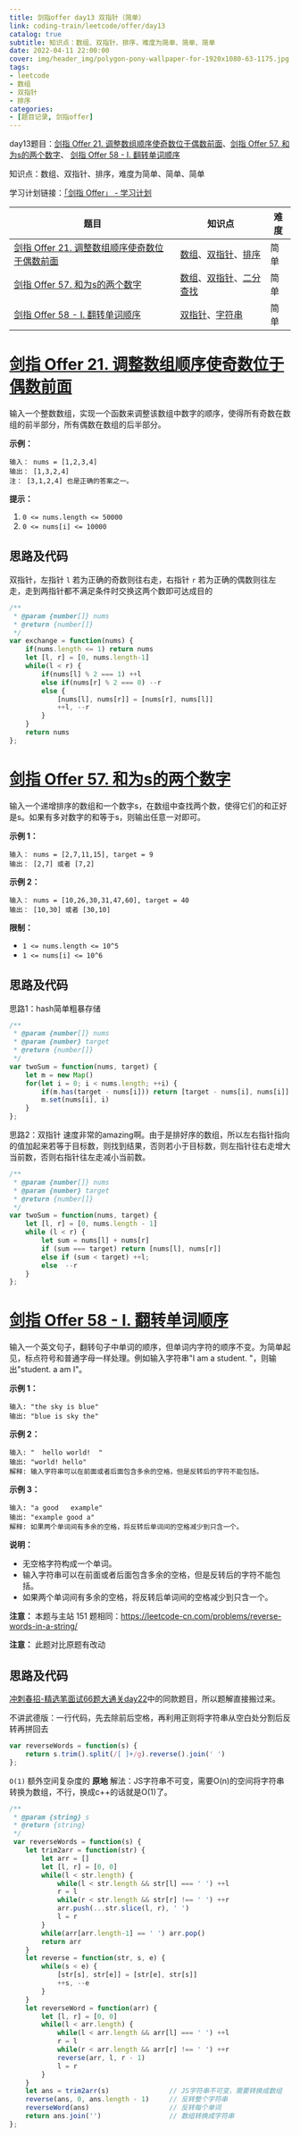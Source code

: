 ```yaml
---
title: 剑指offer day13 双指针（简单）
link: coding-train/leetcode/offer/day13
catalog: true
subtitle: 知识点：数组、双指针、排序，难度为简单、简单、简单
date: 2022-04-11 22:00:00
cover: img/header_img/polygon-pony-wallpaper-for-1920x1080-63-1175.jpg
tags:
- leetcode
- 数组
- 双指针
- 排序
categories:
- [题目记录, 剑指offer]
---
```


day13题目：[剑指 Offer 21. 调整数组顺序使奇数位于偶数前面](https://leetcode-cn.com/problems/diao-zheng-shu-zu-shun-xu-shi-qi-shu-wei-yu-ou-shu-qian-mian-lcof/)、[剑指 Offer 57. 和为s的两个数字](https://leetcode-cn.com/problems/he-wei-sde-liang-ge-shu-zi-lcof/)、 [剑指 Offer 58 - I. 翻转单词顺序](https://leetcode-cn.com/problems/fan-zhuan-dan-ci-shun-xu-lcof/)

知识点：数组、双指针、排序，难度为简单、简单、简单

学习计划链接：[「剑指 Offer」 - 学习计划](https://leetcode-cn.com/study-plan/lcof/?progress=7jn70jr)

| 题目 | 知识点 | 难度 |
| -- | -- | -- |
| [剑指 Offer 21. 调整数组顺序使奇数位于偶数前面](https://leetcode-cn.com/problems/diao-zheng-shu-zu-shun-xu-shi-qi-shu-wei-yu-ou-shu-qian-mian-lcof/) | [数组](https://leetcode-cn.com/tag/array)、[双指针](https://leetcode-cn.com/tag/two-pointers)、[排序](https://leetcode-cn.com/tag/sorting) | 简单 |
| [剑指 Offer 57. 和为s的两个数字](https://leetcode-cn.com/problems/he-wei-sde-liang-ge-shu-zi-lcof/) | [数组](https://leetcode-cn.com/tag/array)、[双指针](https://leetcode-cn.com/tag/two-pointers)、[二分查找](https://leetcode-cn.com/tag/binary-search) | 简单 |
| [剑指 Offer 58 - I. 翻转单词顺序](https://leetcode-cn.com/problems/fan-zhuan-dan-ci-shun-xu-lcof/) | [双指针](https://leetcode-cn.com/tag/two-pointers)、[字符串](https://leetcode-cn.com/tag/string) | 简单 |

# [剑指 Offer 21. 调整数组顺序使奇数位于偶数前面](https://leetcode-cn.com/problems/diao-zheng-shu-zu-shun-xu-shi-qi-shu-wei-yu-ou-shu-qian-mian-lcof/)

输入一个整数数组，实现一个函数来调整该数组中数字的顺序，使得所有奇数在数组的前半部分，所有偶数在数组的后半部分。

**示例：**

```
输入： nums = [1,2,3,4]
输出： [1,3,2,4] 
注： [3,1,2,4] 也是正确的答案之一。
```

**提示：**

1. `0 <= nums.length <= 50000`
1. `0 <= nums[i] <= 10000`

## 思路及代码

双指针，左指针 `l` 若为正确的奇数则往右走，右指针 `r` 若为正确的偶数则往左走，走到两指针都不满足条件时交换这两个数即可达成目的

```javascript
/**
 * @param {number[]} nums
 * @return {number[]}
 */
var exchange = function(nums) {
    if(nums.length <= 1) return nums
    let [l, r] = [0, nums.length-1]
    while(l < r) {
        if(nums[l] % 2 === 1) ++l
        else if(nums[r] % 2 === 0) --r
        else {
            [nums[l], nums[r]] = [nums[r], nums[l]]
            ++l, --r
        }
    }
    return nums
};
```

# [剑指 Offer 57. 和为s的两个数字](https://leetcode-cn.com/problems/he-wei-sde-liang-ge-shu-zi-lcof/)

输入一个递增排序的数组和一个数字s，在数组中查找两个数，使得它们的和正好是s。如果有多对数字的和等于s，则输出任意一对即可。

**示例 1：**

```
输入： nums = [2,7,11,15], target = 9
输出： [2,7] 或者 [7,2]
```

**示例 2：**

```
输入： nums = [10,26,30,31,47,60], target = 40
输出： [10,30] 或者 [30,10]
```

**限制：**

- `1 <= nums.length <= 10^5`
- `1 <= nums[i] <= 10^6`

## 思路及代码

思路1：hash简单粗暴存储

```javascript
/**
 * @param {number[]} nums
 * @param {number} target
 * @return {number[]}
 */
var twoSum = function(nums, target) {
    let m = new Map()
    for(let i = 0; i < nums.length; ++i) {
        if(m.has(target - nums[i])) return [target - nums[i], nums[i]]
        m.set(nums[i], i)
    }
};
```

思路2：双指针
速度非常的amazing啊。由于是排好序的数组，所以左右指针指向的值加起来若等于目标数，则找到结果，否则若小于目标数，则左指针往右走增大当前数，否则右指针往左走减小当前数。

```javascript
/**
 * @param {number[]} nums
 * @param {number} target
 * @return {number[]}
 */
var twoSum = function(nums, target) {
    let [l, r] = [0, nums.length - 1]
    while (l < r) {
        let sum = nums[l] + nums[r]
        if (sum === target) return [nums[l], nums[r]]
        else if (sum < target) ++l;
        else  --r 
    }
};
```

# [剑指 Offer 58 - I. 翻转单词顺序](https://leetcode-cn.com/problems/fan-zhuan-dan-ci-shun-xu-lcof/)

输入一个英文句子，翻转句子中单词的顺序，但单词内字符的顺序不变。为简单起见，标点符号和普通字母一样处理。例如输入字符串"I am a student. "，则输出"student. a am I"。

**示例 1：**

```
输入: "the sky is blue"
输出: "blue is sky the"
```

**示例 2：**

```
输入: "  hello world!  "
输出: "world! hello"
解释: 输入字符串可以在前面或者后面包含多余的空格，但是反转后的字符不能包括。
```

**示例 3：**

```
输入: "a good   example"
输出: "example good a"
解释: 如果两个单词间有多余的空格，将反转后单词间的空格减少到只含一个。
```

**说明：**

- 无空格字符构成一个单词。
- 输入字符串可以在前面或者后面包含多余的空格，但是反转后的字符不能包括。
- 如果两个单词间有多余的空格，将反转后单词间的空格减少到只含一个。

**注意：** 本题与主站 151 题相同：<https://leetcode-cn.com/problems/reverse-words-in-a-string/>

**注意：** 此题对比原题有改动

## 思路及代码

[冲刺春招-精选笔面试66题大通关day22](https://ysx.cosine.ren/cn/coding-train/leetcode/bytedance/bytedance-day22/#%E6%80%9D%E8%B7%AF)中的同款题目，所以题解直接搬过来。

不讲武德版：一行代码，先去除前后空格，再利用正则将字符串从空白处分割后反转再拼回去

```javascript
var reverseWords = function(s) {
    return s.trim().split(/[ ]+/g).reverse().join(' ')
};
```

`O(1)` 额外空间复杂度的 **原地** 解法：JS字符串不可变，需要O(n)的空间将字符串转换为数组，不行，换成c++的话就是O(1)了。

```javascript
/**
 * @param {string} s
 * @return {string}
 */
 var reverseWords = function(s) {
    let trim2arr = function(str) {
        let arr = []
        let [l, r] = [0, 0]
        while(l < str.length) {
            while(l < str.length && str[l] === ' ') ++l
            r = l
            while(r < str.length && str[r] !== ' ') ++r
            arr.push(...str.slice(l, r), ' ')
            l = r
        }
        while(arr[arr.length-1] == ' ') arr.pop()
        return arr
    }
    let reverse = function(str, s, e) {
        while(s < e) {
            [str[s], str[e]] = [str[e], str[s]]
            ++s, --e
        }
    }
    let reverseWord = function(arr) {
        let [l, r] = [0, 0]
        while(l < arr.length) {
            while(l < arr.length && arr[l] === ' ') ++l
            r = l
            while(r < arr.length && arr[r] !== ' ') ++r
            reverse(arr, l, r - 1)
            l = r
        }
    }
    let ans = trim2arr(s)               // JS字符串不可变，需要转换成数组
    reverse(ans, 0, ans.length - 1)     // 反转整个字符串
    reverseWord(ans)                    // 反转每个单词
    return ans.join('')                 // 数组转换成字符串
};
```
